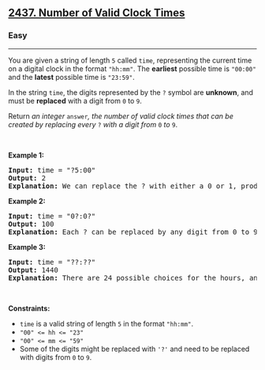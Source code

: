 <h2><a href="https://leetcode.com/problems/number-of-valid-clock-times/">2437. Number of Valid Clock Times</a></h2><h3>Easy</h3><hr><div><p>You are given a string of length <code>5</code> called <code>time</code>, representing the current time on a digital clock in the format <code>"hh:mm"</code>. The <strong>earliest</strong> possible time is <code>"00:00"</code> and the <strong>latest</strong> possible time is <code>"23:59"</code>.</p>

<p>In the string <code>time</code>, the digits represented by the <code>?</code>&nbsp;symbol are <strong>unknown</strong>, and must be <strong>replaced</strong> with a digit from <code>0</code> to <code>9</code>.</p>

<p>Return<em> an integer </em><code>answer</code><em>, the number of valid clock times that can be created by replacing every </em><code>?</code><em>&nbsp;with a digit from </em><code>0</code><em> to </em><code>9</code>.</p>

<p>&nbsp;</p>
<p><strong class="example">Example 1:</strong></p>

<pre><strong>Input:</strong> time = "?5:00"
<strong>Output:</strong> 2
<strong>Explanation:</strong> We can replace the ? with either a 0 or 1, producing "05:00" or "15:00". Note that we cannot replace it with a 2, since the time "25:00" is invalid. In total, we have two choices.
</pre>

<p><strong class="example">Example 2:</strong></p>

<pre><strong>Input:</strong> time = "0?:0?"
<strong>Output:</strong> 100
<strong>Explanation:</strong> Each ? can be replaced by any digit from 0 to 9, so we have 100 total choices.
</pre>

<p><strong class="example">Example 3:</strong></p>

<pre><strong>Input:</strong> time = "??:??"
<strong>Output:</strong> 1440
<strong>Explanation:</strong> There are 24 possible choices for the hours, and 60 possible choices for the minutes. In total, we have 24 * 60 = 1440 choices.
</pre>

<p>&nbsp;</p>
<p><strong>Constraints:</strong></p>

<ul>
	<li><code>time</code> is a valid string of length <code>5</code> in the format <code>"hh:mm"</code>.</li>
	<li><code>"00" &lt;= hh &lt;= "23"</code></li>
	<li><code>"00" &lt;= mm &lt;= "59"</code></li>
	<li>Some of the digits might be replaced with <code>'?'</code> and need to be replaced with digits from <code>0</code> to <code>9</code>.</li>
</ul>
</div>